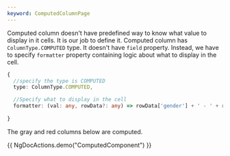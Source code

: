 ```yaml
---
keyword: ComputedColumnPage
---
```


Computed column doesn't have predefined way to know what value to display in it cells. It is our job to define it.
Computed column has `ColumnType.COMPUTED` type. It doesn't have `field` property. Instead, we have to specify `formatter`
property containing logic about what to display in the cell.


```typescript
{
  //specify the type is COMPUTED
  type: ColumnType.COMPUTED, 

  //Specify what to display in the cell
  formatter: (val: any, rowData?: any) => rowData['gender'] + ' - ' + rowData['country'],
  
}

```
The gray and red columns below are computed.

{{ NgDocActions.demo("ComputedComponent") }}